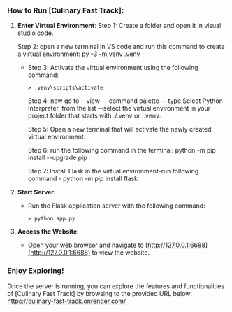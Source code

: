 ### How to Run [Culinary Fast Track]:

1. **Enter Virtual Environment**:
   Step 1: Create a folder and open it in visual studio code.
   
   Step 2: open a new terminal in VS code and run this command to create a virtual environment:  py -3 -m venv .venv
   
   - Step 3: Activate the virtual environment using the following command:
     ```
     > .venv\scripts\activate
     ```
     Step 4: now go to --view -- command palette -- type Select Python Interpreter, from the list --select the virtual environment in your project folder that starts with ./.venv or .\.venv:
     
     Step 5: Open a new terminal that will activate the newly created virtual environment.
     
     Step 6: run the following command in the terminal: 
        python -m pip install --upgrade pip
     
     Step 7: Install Flask in the virtual environment-run following command -
        python -m pip install flask

3. **Start Server**:
   - Run the Flask application server with the following command:
     ```
     > python app.py
     ```

4. **Access the Website**:
   - Open your web browser and navigate to [http://127.0.0.1:6688](http://127.0.0.1:6688) to view the website.

### Enjoy Exploring!
Once the server is running, you can explore the features and functionalities of [Culinary Fast Track] by browsing to the provided URL below:
https://culinary-fast-track.onrender.com/
